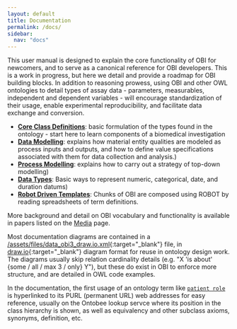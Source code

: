 ```yaml
---
layout: default
title: Documentation
permalink: /docs/
sidebar:
  nav: "docs"
---
```


[//]: # (Please put comments like this one into the text to communicate with other OBI-ers)

This user manual is designed to explain the core functionality of OBI for newcomers, and to serve as a canonical reference for OBI developers. This is a work in progress, but here we detail and provide a roadmap for OBI building blocks.  In addition to reasoning prowess, using OBI and other OWL ontologies to detail types of assay data - parameters, measurables, independent and dependent variables - will encourage standardization of their usage, enable experimental reproducibility, and facilitate data exchange and conversion.

* **[Core Class Definitions](/docs/core-classes/)**: basic formulation of the types found in the ontology - start here to learn components of a biomedical investigation
* **[Data Modelling](/docs/data-intro/)**: explains how material entity qualities are modeled as process inputs and outputs, and how to define value specifications associated with them for data collection and analysis.)
* **[Process Modelling](/docs/process-intro/)**: explains how to carry out a strategy of top-down modelling)
* **[Data Types](/docs/data-types/)**: Basic ways to represent numeric, categorical, date, and duration datums)
* **[Robot Driven Templates](/docs/robot-intro)**: Chunks of OBI are composed using ROBOT by reading spreadsheets of term definitions.

<!-- 
* **Extended Class Definitions** (working models for specific subdomains and specializations of OBI beyond the core classes) 
* **Example Use Cases** (how we describe specific use cases with OBI) 
* **Implementation and Development Notes** (how we develop, extend and implement the ontology)
* **Community** (Description of the OBI development community. Who were are and what our goals are for this work)
-->

More background and detail on OBI vocabulary and functionality is available in papers listed on the [Media](/media/) page.

Most documentation diagrams are contained in a [/assets/files/data_obi3_draw.io.xml](/assets/files/data_obi3_draw.io.xml){:target="_blank"} file, in [draw.io](http://draw.io){:target="_blank"} diagram format for reuse in ontology design work.  The diagrams usually skip relation cardinality details (e.g. "X 'is about' {some / all / max 3 / only} Y"), but these do exist in OBI to enforce more structure, and are detailed in OWL code examples.

In the documentation, the first usage of an ontology term like [`patient role`](http://purl.obolibrary.org/obo/OBI_0000093) is hyperlinked to its PURL (permanent URL) web addresses for easy reference, usually on the Ontobee lookup servce where its position in the class hierarchy is shown, as well as equivalency and other subclass axioms, synonyms, definition, etc.


